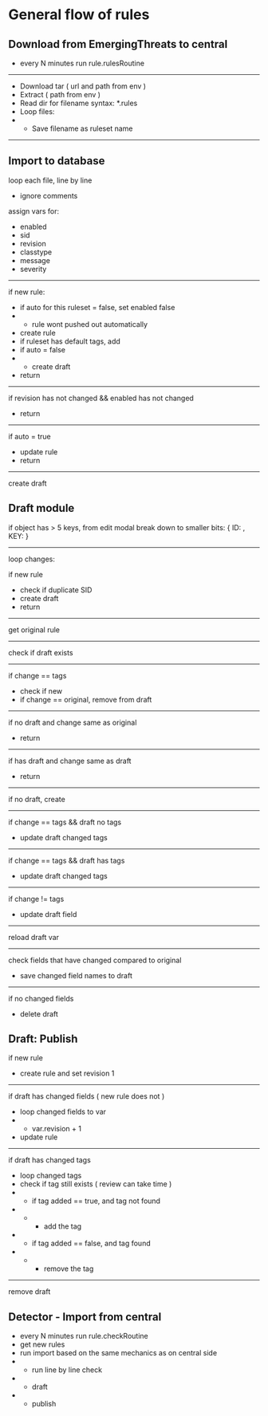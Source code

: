# General flow of rules

## Download from EmergingThreats to central

* every N minutes run rule.rulesRoutine

---

* Download tar ( url and path from env )
* Extract ( path from env )
* Read dir for filename syntax: *.rules
* Loop files:
* * Save filename as ruleset name

---

## Import to database

loop each file, line by line
* ignore comments

assign vars for:
- enabled
- sid
- revision
- classtype
- message
- severity

---

if new rule:
* if auto for this ruleset = false, set enabled false 
* * rule wont pushed out automatically
* create rule
* if ruleset has default tags, add
* if auto = false
* * create draft
* return

---

if revision has not changed && enabled has not changed
* return

---

if auto = true
* update rule
* return

---

create draft


## Draft module

if object has > 5 keys, from edit modal break down to smaller bits: 
{ ID: , KEY:  }

---

loop changes:

if new rule
* check if duplicate SID
* create draft
* return

---

get original rule

---

check if draft exists

---

if change == tags
* check if new
* if change == original, remove from draft

---

if no draft and change same as original
* return

---

if has draft and change same as draft
* return

---

if no draft, create

---

if change == tags && draft no tags
* update draft changed tags

---

if change == tags && draft has tags
* update draft changed tags

---

if change != tags
* update draft field

---

reload draft var

---

check fields that have changed compared to original
* save changed field names to draft

---

if no changed fields
* delete draft


## Draft: Publish 

if new rule
* create rule and set revision 1

---

if draft has changed fields ( new rule does not )
* loop changed fields to var
* * var.revision + 1
* update rule

---

if draft has changed tags
* loop changed tags
* check if tag still exists ( review can take time )
* * if tag added == true, and tag not found
* * * add the tag
* * if tag added == false, and tag found
* * * remove the tag

---

remove draft


## Detector - Import from central

* every N minutes run rule.checkRoutine
* get new rules
* run import based on the same mechanics as on central side 
* * run line by line check 
* * draft
* * publish